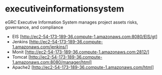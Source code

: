 # executiveinformationsystem
eGRC Executive Information System manages project assets risks, governance, and compliance

- EIS [http://ec2-54-173-189-36.compute-1.amazonaws.com:8080/EIS/gt]
- Jenkins [http://ec2-54-173-189-36.compute-1.amazonaws.com/jenkins/]
- Monit [http://ec2-54-173-189-36.compute-1.amazonaws.com:2812/]
- Tomcat [http://ec2-54-173-189-36.compute-1.amazonaws.com:8080/manager/html]
- Apache2 [http://ec2-54-173-189-36.compute-1.amazonaws.com/html]
